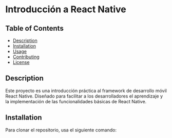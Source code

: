 # Introducción a React Native

## Table of Contents
- [Description](#description)
- [Installation](#installation)
- [Usage](#usage)
- [Contributing](#contributing)
- [License](#license)

## Description

Este proyecto es una introducción práctica al framework de desarrollo móvil React Native. Diseñado para facilitar a los desarrolladores el aprendizaje y la implementación de las funcionalidades básicas de React Native.

## Installation

Para clonar el repositorio, usa el siguiente comando:
